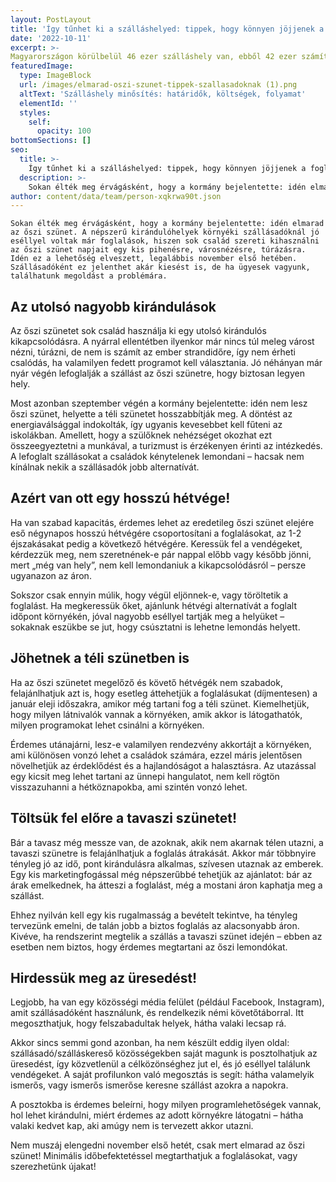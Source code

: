 ```yaml
---
layout: PostLayout
title: 'Így tűnhet ki a szálláshelyed: tippek, hogy könnyen jöjjenek a foglalások'
date: '2022-10-11'
excerpt: >-
Magyarországon körülbelül 46 ezer szálláshely van, ebből 42 ezer számít magánszálláshelynek. Természetesen ez nem azt jelenti, hogy ekkora a konkurencia, hiszen közvetlen versenytársnak csak azt tekinthetjük, ami földrajzilag közel helyezkedik el hozzánk. Ettől függetlenül a verseny nagy lehet, különösen a frekventáltabb helyeken, a népszerű turistacélpontok környékén. 
featuredImage:
  type: ImageBlock
  url: /images/elmarad-oszi-szunet-tippek-szallasadoknak (1).png
  altText: 'Szálláshely minősítés: határidők, költségek, folyamat'
  elementId: ''
  styles:
    self:
      opacity: 100
bottomSections: []
seo:
  title: >-
    Így tűnhet ki a szálláshelyed: tippek, hogy könnyen jöjjenek a foglalások | Appartman Blog
  description: >-
    Sokan élték meg érvágásként, hogy a kormány bejelentette: idén elmarad az őszi szünet. Szállásadóként ez jelenthet akár kiesést is, de ha ügyesek vagyunk, találhatunk megoldást a problémára.
author: content/data/team/person-xqkrwa90t.json
---
```

`Sokan élték meg érvágásként, hogy a kormány bejelentette: idén elmarad az őszi szünet. A népszerű kirándulóhelyek környéki szállásadóknál jó eséllyel voltak már foglalások, hiszen sok család szereti kihasználni az őszi szünet napjait egy kis pihenésre, városnézésre, túrázásra. Idén ez a lehetőség elveszett, legalábbis november első hetében. Szállásadóként ez jelenthet akár kiesést is, de ha ügyesek vagyunk, találhatunk megoldást a problémára.`

## Az utolsó nagyobb kirándulások

Az őszi szünetet sok család
használja ki egy utolsó kirándulós kikapcsolódásra. A nyárral ellentétben
ilyenkor már nincs túl meleg várost nézni, túrázni, de nem is számít az
ember strandidőre, így nem érheti csalódás, ha valamilyen fedett programot
kell választania. Jó néhányan már nyár végén lefoglalják a szállást az őszi
szünetre, hogy biztosan legyen hely.

Most azonban szeptember végén a
kormány bejelentette: idén nem lesz őszi szünet, helyette a téli
szünetet hosszabbítják meg. A döntést az energiaválsággal indokolták, így
ugyanis kevesebbet kell fűteni az iskolákban. Amellett, hogy a szülőknek
nehézséget okozhat ezt összeegyeztetni a munkával, a turizmust is érzékenyen
érinti az intézkedés. A lefoglalt szállásokat a családok kénytelenek
lemondani – hacsak nem kínálnak nekik a szállásadók jobb alternatívát.

## Azért van ott egy hosszú hétvége!

Ha van szabad kapacitás, érdemes
lehet az eredetileg őszi szünet elejére eső négynapos hosszú hétvégére
csoportosítani a foglalásokat, az 1-2 éjszakásakat pedig a következő
hétvégére. Keressük fel a vendégeket, kérdezzük meg, nem szeretnének-e pár
nappal előbb vagy később jönni, mert „még van hely”, nem kell lemondaniuk a
kikapcsolódásról – persze ugyanazon az áron.

Sokszor csak ennyin múlik, hogy
végül eljönnek-e, vagy töröltetik a foglalást. Ha megkeressük őket, ajánlunk hétvégi
alternatívát a foglalt időpont környékén, jóval nagyobb eséllyel tartják meg a
helyüket – sokaknak eszükbe se jut, hogy csúsztatni is lehetne lemondás
helyett.

## Jöhetnek a téli szünetben is

Ha az őszi szünetet megelőző és
követő hétvégék nem szabadok, felajánlhatjuk azt is, hogy esetleg áttehetjük
a foglalásukat (díjmentesen) a január eleji időszakra, amikor még tartani
fog a téli szünet. Kiemelhetjük, hogy milyen látnivalók vannak a környéken,
amik akkor is látogathatók, milyen programokat lehet csinálni a környéken.

Érdemes utánajárni, lesz-e
valamilyen rendezvény akkortájt a környéken, ami különösen vonzó lehet a
családok számára, ezzel máris jelentősen növelhetjük az érdeklődést és a
hajlandóságot a halasztásra. Az utazással egy kicsit meg lehet tartani az
ünnepi hangulatot, nem kell rögtön visszazuhanni a hétköznapokba, ami
szintén vonzó lehet.

## Töltsük fel előre a tavaszi szünetet!

Bár a tavasz még messze van, de
azoknak, akik nem akarnak télen utazni, a tavaszi szünetre is felajánlhatjuk
a foglalás átrakását. Akkor már többnyire tényleg jó az idő, pont
kirándulásra alkalmas, szívesen utaznak az emberek. Egy kis marketingfogással
még népszerűbbé tehetjük az ajánlatot: bár az árak emelkednek, ha átteszi a
foglalást, még a mostani áron kaphatja meg a szállást. 

Ehhez nyilván kell egy kis
rugalmasság a bevételt tekintve, ha tényleg tervezünk emelni, de talán jobb
a biztos foglalás az alacsonyabb áron. Kivéve, ha rendszerint megtelik a
szállás a tavaszi szünet idején – ebben az esetben nem biztos, hogy érdemes
megtartani az őszi lemondókat.

## Hirdessük meg az üresedést!

Legjobb, ha van egy közösségi
média felület (például Facebook, Instagram), amit szállásadóként
használunk, és rendelkezik némi követőtáborral. Itt megoszthatjuk, hogy
felszabadultak helyek, hátha valaki lecsap rá. 

Akkor sincs semmi gond azonban,
ha nem készült eddig ilyen oldal: szállásadó/szálláskereső közösségekben
saját magunk is posztolhatjuk az üresedést, így közvetlenül a
célközönséghez jut el, és jó eséllyel találunk vendégeket. A saját
profilunkon való megosztás is segít: hátha valamelyik ismerős, vagy ismerős
ismerőse keresne szállást azokra a napokra. 

A posztokba is érdemes beleírni,
hogy milyen programlehetőségek vannak, hol lehet kirándulni, miért érdemes az
adott környékre látogatni – hátha valaki kedvet kap, aki amúgy nem is tervezett
akkor utazni.

Nem muszáj elengedni november
első hetét, csak mert elmarad az őszi szünet! Minimális időbefektetéssel
megtarthatjuk a foglalásokat, vagy szerezhetünk újakat!
